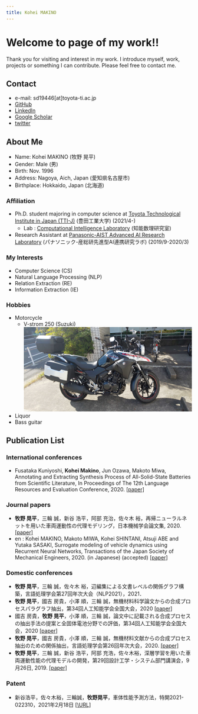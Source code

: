 ```yaml
---
title: Kohei MAKINO
---
```

# Welcome to page of my work!!
Thank you for visiting and interest in my work. I introduce myself, work, projects or something I can contribute.
Please feel free to contact me.

## Contact

- e-mail: sd19446\[at\]toyota-ti.ac.jp
- [GitHub](https://github.com/bowdbeg)
- [LinkedIn](https://www.linkedin.com/in/kohei-makino/)
- [Google Scholar](https://scholar.google.com/citations?user=SVObobAAAAAJ)
- [twitter](https://twitter.com/KoheiMAKINO2)

## About Me

- Name: Kohei MAKINO \(牧野 晃平\)
- Gender: Male \(男\)
- Birth: Nov. 1996
- Address: Nagoya, Aich, Japan \(愛知県名古屋市\)
- Birthplace: Hokkaido, Japan \(北海道\)

### Affiliation

- Ph.D. student majoring in computer science at [Toyota Technological Institute in Japan (TTI-J)](https://www.toyota-ti.ac.jp/) \(豊田工業大学\) \(2021/4-\)
  - Lab : [Computational Intelligence Laboratory](https://tticoin.wordpress.com/) \(知能数理研究室\)
- Research Assistant at [Panasonic-AIST Advanced AI Research Laboratory](https://unit.aist.go.jp/pana-aaicrl/) \(パナソニック-産総研先進型AI連携研究ラボ\) \(2019/9-2020/3\)
<!-- - [National Institute of Advanced Industrial Science and Technology](https://www.aist.go.jp/) -->

### My Interests

- Computer Science \(CS\)
- Natural Language Processing \(NLP\)
- Relation Extraction \(RE\)
- Information Extraction \(IE\)

### Hobbies

- Motorcycle
  - V-strom 250 \(Suzuki\) ![v-strom250](images/bike.jpg)
- Liquor
- Bass guitar

## Publication List

### International conferences
- Fusataka Kuniyoshi, **Kohei Makino**, Jun Ozawa, Makoto Miwa, Annotating and Extracting Synthesis Process of All-Solid-State Batteries from Scientific Literature, In Proceedings of The 12th Language Resources and Evaluation Conference, 2020. [\[paper\]](https://www.aclweb.org/anthology/2020.lrec-1.239/)

### Journal papers
- **牧野 晃平**，三輪 誠，新谷 浩平，阿部 充治，佐々木 裕，再帰ニューラルネットを用いた車両運動性の代理モデリング，日本機械学会論文集, 2020. [\[paper\]](https://www.jstage.jst.go.jp/article/transjsme/advpub/0/advpub_20-00177/_article/-char/ja)
 - en : Kohei MAKINO, Makoto MIWA, Kohei SHINTANI, Atsuji ABE and Yutaka SASAKI, Surrogate modeling of vehicle dynamics using Recurrent Neural Networks, Transactions of the Japan Society of Mechanical Engineers, 2020. (in Japanese) (accepted) [\[paper\]](https://www.jstage.jst.go.jp/article/transjsme/advpub/0/advpub_20-00177/_article/)

### Domestic conferences
- **牧野 晃平**，三輪 誠，佐々木 裕，辺編集による文書レベルの関係グラフ構築，言語処理学会第27回年次大会（NLP2021），2021．
- **牧野 晃平**，國吉 房貴，小澤 順，三輪 誠，無機材料科学論文からの合成プロセスパラグラフ抽出，第34回人工知能学会全国大会，2020 [\[paper\]](https://www.jstage.jst.go.jp/article/pjsai/JSAI2020/0/JSAI2020_4Rin112/_article/-char/ja/)
- 國吉 房貴，**牧野 晃平**，小澤 順，三輪 誠，論文中に記載される合成プロセスの抽出手法の提案と全固体電池分野での評価，第34回人工知能学会全国大会，2020 [\[paper\]](https://www.jstage.jst.go.jp/article/pjsai/JSAI2020/0/JSAI2020_3Rin460/_article/-char/ja/)
- **牧野 晃平**，國吉 房貴，小澤 順，三輪 誠，無機材料文献からの合成プロセス抽出のための関係抽出，言語処理学会第26回年次大会，2020. [\[paper\]](https://www.anlp.jp/proceedings/annual_meeting/2020/pdf_dir/G4-2.pdf)
- **牧野 晃平**，三輪 誠，新谷 浩平，阿部 充浩，佐々木裕，深層学習を用いた車両運動性能の代理モデルの開発，第29回設計工学・システム部門講演会，9月26日, 2019. [\[paper\]](https://www.jstage.jst.go.jp/article/jsmedsd/2019.29/0/2019.29_2209/_article/-char/ja/)

### Patent
- 新谷浩平，佐々木裕，三輪誠，**牧野晃平**，車体性能予測方法，特開2021-022310，2021年2月18日 [[\URL\]](https://www.j-platpat.inpit.go.jp/p0200)
<!-- ### Works and Activities -->

